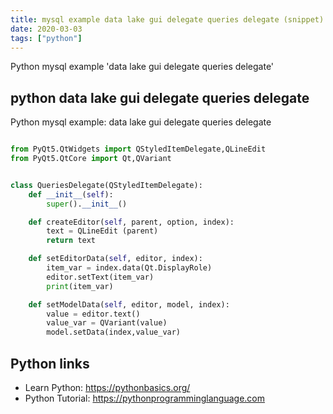 ```yaml
---
title: mysql example data lake gui delegate queries delegate (snippet)
date: 2020-03-03
tags: ["python"]
---
```

Python mysql example 'data lake gui delegate queries delegate'


## python data lake gui delegate queries delegate

Python mysql example: data lake gui delegate queries delegate

```python

from PyQt5.QtWidgets import QStyledItemDelegate,QLineEdit
from PyQt5.QtCore import Qt,QVariant


class QueriesDelegate(QStyledItemDelegate):
    def __init__(self):
        super().__init__()

    def createEditor(self, parent, option, index):
        text = QLineEdit (parent)
        return text

    def setEditorData(self, editor, index):
        item_var = index.data(Qt.DisplayRole)
        editor.setText(item_var)
        print(item_var)

    def setModelData(self, editor, model, index):
        value = editor.text()
        value_var = QVariant(value)
        model.setData(index,value_var)

```

## Python links

- Learn Python: https://pythonbasics.org/
- Python Tutorial: https://pythonprogramminglanguage.com

